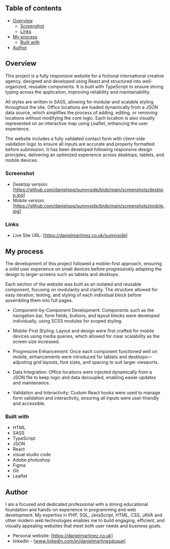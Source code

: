 ## Table of contents

- [Overview](#overview)
  - [Screenshot](#screenshot)
  - [Links](#links)
- [My process](#my-process)
  - [Built with](#built-with)
- [Author](#author)


## Overview

This project is a fully responsive website for a fictional international creative agency, designed and developed using React and structured into well-organized, reusable components. It is built with TypeScript to ensure strong typing across the application, improving reliability and maintainability.

All styles are written in SASS, allowing for modular and scalable styling throughout the site. Office locations are loaded dynamically from a JSON data source, which simplifies the process of adding, editing, or removing locations without modifying the core logic. Each location is also visually represented on an interactive map using Leaflet, enhancing the user experience.

The website includes a fully validated contact form with client-side validation logic to ensure all inputs are accurate and properly formatted before submission. It has been developed following responsive design principles, delivering an optimized experience across desktops, tablets, and mobile devices.

### Screenshot

- Desktop version: [https://github.com/danielopq/sunnyside/blob/main/screenshots/desktop.jpg]
- Mobile version: [https://github.com/danielopq/sunnyside/blob/main/screenshots/mobile.jpg]


### Links

- Live Site URL: [https://danielmartinez.co.uk/sunnyside]

## My process

The development of this project followed a mobile-first approach, ensuring a solid user experience on small devices before progressively adapting the design to larger screens such as tablets and desktops.

Each section of the website was built as an isolated and reusable component, focusing on modularity and clarity. The structure allowed for easy iteration, testing, and styling of each individual block before assembling them into full pages.

- Component-by-Component Development: Components such as the navigation bar, form fields, buttons, and layout blocks were developed individually, using SCSS modules for scoped styling.

- Mobile-First Styling: Layout and design were first crafted for mobile devices using media queries, which allowed for clear scalability as the screen size increased.

- Progressive Enhancement: Once each component functioned well on mobile, enhancements were introduced for tablets and desktops—adjusting grid layouts, font sizes, and spacing to suit larger viewports.

- Data Integration: Office locations were injected dynamically from a JSON file to keep logic and data decoupled, enabling easier updates and maintenance.

- Validation and Interactivity: Custom React hooks were used to manage form validation and interactivity, ensuring all inputs were user-friendly and accessible.

### Built with

- HTML
- SASS
- TypeScript
- JSON
- React
- visual studio code
- Adobe photoshop
- Figma
- Git
- Leaflet

## Author

I am a focused and dedicated professional with a strong educational foundation and hands-on experience in programming and web development. My expertise in PHP, SQL, JavaScript, HTML, CSS, JAVA and other modern web technologies enables me to build engaging, efficient, and visually appealing websites that meet both user needs and business goals.

- Personal website: [https://danielmartinez.co.uk]
- linkedin - [www.linkedin.com/in/danielmartinezduque]
